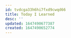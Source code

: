 ```yaml
---
id: tvdcga33h6hi7fxd9cwqd66
title: Today I Learned
desc: ''
updated: 1647490677387
created: 1647490652774
---
```


